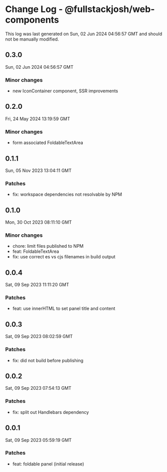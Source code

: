 # Change Log - @fullstackjosh/web-components

This log was last generated on Sun, 02 Jun 2024 04:56:57 GMT and should not be manually modified.

## 0.3.0
Sun, 02 Jun 2024 04:56:57 GMT

### Minor changes

- new IconContainer component, SSR improvements

## 0.2.0
Fri, 24 May 2024 13:19:59 GMT

### Minor changes

- form associated FoldableTextArea

## 0.1.1
Sun, 05 Nov 2023 13:04:11 GMT

### Patches

- fix: workspace dependencies not resolvable by NPM

## 0.1.0
Mon, 30 Oct 2023 08:11:10 GMT

### Minor changes

- chore: limit files published to NPM
- feat: FoldableTextArea
- fix: use correct es vs cjs filenames in build output

## 0.0.4
Sat, 09 Sep 2023 11:11:20 GMT

### Patches

- feat: use innerHTML to set panel title and content

## 0.0.3
Sat, 09 Sep 2023 08:02:59 GMT

### Patches

- fix: did not build before publishing

## 0.0.2
Sat, 09 Sep 2023 07:54:13 GMT

### Patches

- fix: split out Handlebars dependency

## 0.0.1
Sat, 09 Sep 2023 05:59:19 GMT

### Patches

- feat: foldable panel (initial release)

